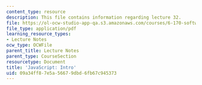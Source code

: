 ```yaml
---
content_type: resource
description: This file contains information regarding lecture 32.
file: https://ol-ocw-studio-app-qa.s3.amazonaws.com/courses/6-170-software-studio-spring-2013/09a34ff87e5a56679dbd6fb67c945373_MIT6_170S13_32-java-intro.pdf
file_type: application/pdf
learning_resource_types:
- Lecture Notes
ocw_type: OCWFile
parent_title: Lecture Notes
parent_type: CourseSection
resourcetype: Document
title: 'JavaScript: Intro'
uid: 09a34ff8-7e5a-5667-9dbd-6fb67c945373
---
```

